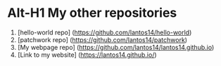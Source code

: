 # Alt-H1 My other repositories

1. [hello-world repo] (https://github.com/lantos14/hello-world)
2. [patchwork repo] (https://github.com/lantos14/patchwork)
3. [My webpage repo] (https://github.com/lantos14/lantos14.github.io)
4. [Link to my website] (https://lantos14.github.io/)